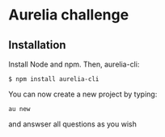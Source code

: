 # Aurelia challenge

## Installation

Install Node and npm. Then, aurelia-cli:

```
$ npm install aurelia-cli
```

You can now create a new project by typing:

```
au new
```

and answser all questions as you wish
